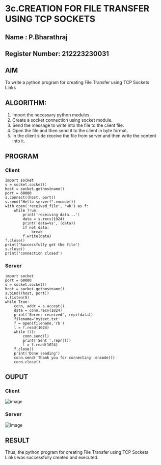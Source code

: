 # 3c.CREATION FOR FILE TRANSFER USING TCP SOCKETS
## Name : P.Bharathraj
## Register Number: 212223230031
## AIM
To write a python program for creating File Transfer using TCP Sockets Links
## ALGORITHM:
1. Import the necessary python modules.
2. Create a socket connection using socket module.
3. Send the message to write into the file to the client file.
4. Open the file and then send it to the client in byte format.
5. In the client side receive the file from server and then write the content into it.
## PROGRAM
### Client
```
import socket
s = socket.socket()
host = socket.gethostname()
port = 60000
s.connect((host, port))
s.send("Hello server!".encode())
with open('received_file', 'wb') as f:
    while True:
        print('receiving data...')
        data = s.recv(1024)
        print('data=%s', (data))
        if not data:
            break
        f.write(data)
f.close()
print('Successfully get the file')
s.close()
print('connection closed')
```
### Server
```
import socket 
port = 60000 
s = socket.socket() 
host = socket.gethostname() 
s.bind((host, port))
s.listen(5) 
while True:
    conn, addr = s.accept() 
    data = conn.recv(1024)
    print('Server received', repr(data))
    filename='mytext.txt'
    f = open(filename,'rb')
    l = f.read(1024)
    while (l):
        conn.send(l)
        print('Sent ',repr(l))
        l = f.read(1024)
    f.close()
    print('Done sending')
    conn.send('Thank you for connecting'.encode())
    conn.close()
```
## OUPUT
### Client
![image](https://github.com/Bharathraj2006/3c.FILE_TRANSFER_USING_TCP_SOCKETS/assets/152376845/3839fc23-9ccc-4ab8-807c-f9ee11ac9a24)


### Server
![image](https://github.com/Bharathraj2006/3c.FILE_TRANSFER_USING_TCP_SOCKETS/assets/152376845/ab70d821-0051-4f41-a222-dcd3b79a4480)


## RESULT
Thus, the python program for creating File Transfer using TCP Sockets Links was 
successfully created and executed.
